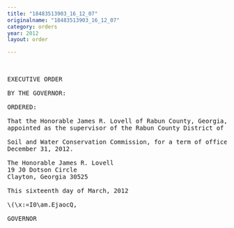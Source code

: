 ```yaml
---
title: "18483513903_16_12_07"
originalname: "18483513903_16_12_07"
category: orders
year: 2012
layout: order

---
```

<pre>
 

EXECUTIVE ORDER

BY THE GOVERNOR:

ORDERED:

That the Honorable James R. Lovell of Rabun County, Georgia, is
appointed as the supervisor of the Rabun County District of Georgia

Soil and Water Conservation Commission, for a term of office ending
December 31, 2012.

The Honorable James R. Lovell
19 J0 Dotson Circle
Clayton, Georgia 30525

This sixteenth day of March, 2012

\(\x:«I0\am.EjaocQ,

GOVERNOR

</pre>

